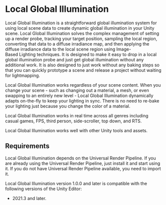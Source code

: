 Local Global Illumination
===============================

Local Global Illumination is a straightforward global illumination system for using local scene data to create dynamic global illumination in your Unity scene. Local Global Illumination solves the complex management of setting up a render probe, tracking your target position, sampling the local region, converting that data to a diffuse irradiance map, and then applying the diffuse irradiance data to the local scene region using Image-Based Lighting techniques. It is designed to make it easy to drop in a local global illumination probe and just get global illumination without any additional work. It is also designed to just work without any baking steps so that you can quickly prototype a scene and release a project without waiting for lightmapping.

Local Global Illumination works regardless of your scene content. When you change your scene - such as changing out a material, a mesh, or even swapping to an entirely new level - Local Global Illumination dynamically adapts on-the-fly to keep your lighting in sync. There is no need to re-bake your lighting just because you change the color of a material.

Local Global Illumination works in real time across all genres including casual games, FPS, third person, side-scroller, top down, and RTS.

Local Global Illumination works well with other Unity tools and assets.

Requirements
------------

Local Global Illumination depends on the Universal Render Pipeline. If you are already using the Universal Render Pipeline, just install it and start using it. If you do not have Universal Render Pipeline available, you need to import it.

Local Global Illumination version 1.0.0 and later is compatible with the following versions of the Unity Editor:

-   2021.3 and later.